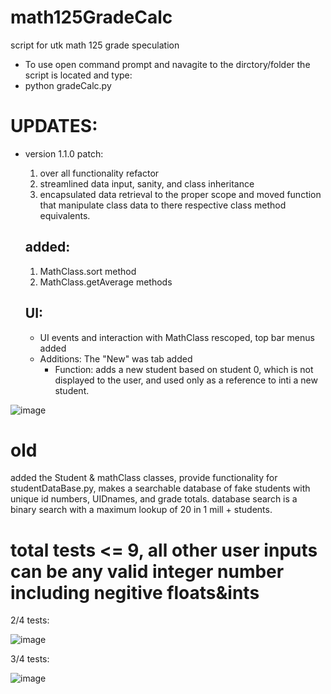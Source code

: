 # math125GradeCalc
script for utk math 125 grade speculation
- To use open command prompt and navagite to the dirctory/folder the script is located and type:
- python gradeCalc.py

# UPDATES:
- version 1.1.0 patch:
  1) over all functionality refactor
  2) streamlined data input, sanity, and class inheritance
  3) encapsulated data retrieval to the proper scope and moved function that manipulate class data to there respective class method equivalents. 


  ## added:
  1. MathClass.sort method
  2. MathClass.get<gradecategory>Average methods
  ## UI:
    - UI events and interaction with MathClass rescoped, top bar menus added
    - Additions: The "New" was tab added
      - Function: adds a new student based on student 0, which is not displayed to the user, and used only as a reference to inti a new student.
  
![image](https://user-images.githubusercontent.com/66324329/167185086-215fc535-605f-4ded-aeb1-d0d94bace51f.png)
 
# old
added the Student & mathClass classes, provide functionality for studentDataBase.py, makes a searchable database of fake students with unique id numbers, UIDnames, and grade totals. database search is a binary search with a maximum lookup of 20 in 1 mill + students.
  
  # total tests <= 9, all other user inputs can be any valid integer number including negitive floats&ints
  2/4 tests:

  ![image](https://user-images.githubusercontent.com/66324329/165672390-fd16dd9e-8070-4656-bfc5-fa6f964a03fa.png)

  3/4 tests:

  ![image](https://user-images.githubusercontent.com/66324329/165672985-1cfba736-993a-4825-8418-ad8bf2e8a413.png)

